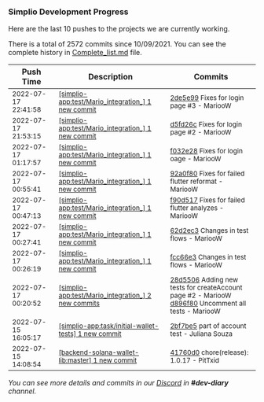 
### Simplio Development Progress

Here are the last 10 pushes to the projects we are currently working.

There is a total of 2572 commits since 10/09/2021. You can see the complete history in
 [Complete_list.md](Complete_list.md) file.

| Push Time | Description | Commits |
| --- | --- | --- |
| <sub>2022-07-17 22:41:58</sub> | <sub>[[simplio-app:test/Mario\_integration\_] 1 new commit](https://github.com/SimplioOfficial/simplio-app/commit/2de5e99e6557cefdf85047e4a60c65ec5dfabdec)</sub> | <sub>[2de5e99](https://github.com/SimplioOfficial/simplio-app/commit/2de5e99e6557cefdf85047e4a60c65ec5dfabdec) Fixes for login page #3 - MariooW</sub> |
| <sub>2022-07-17 21:53:15</sub> | <sub>[[simplio-app:test/Mario\_integration\_] 1 new commit](https://github.com/SimplioOfficial/simplio-app/commit/d5fd26cdb3a0bf2ba34d64af5e324dc7284fef89)</sub> | <sub>[d5fd26c](https://github.com/SimplioOfficial/simplio-app/commit/d5fd26cdb3a0bf2ba34d64af5e324dc7284fef89) Fixes for login page #2 - MariooW</sub> |
| <sub>2022-07-17 01:17:57</sub> | <sub>[[simplio-app:test/Mario\_integration\_] 1 new commit](https://github.com/SimplioOfficial/simplio-app/commit/f032e28d0bd736a9a0f3e1367e5fa20d79d946e3)</sub> | <sub>[f032e28](https://github.com/SimplioOfficial/simplio-app/commit/f032e28d0bd736a9a0f3e1367e5fa20d79d946e3) Fixes for login oage - MariooW</sub> |
| <sub>2022-07-17 00:55:41</sub> | <sub>[[simplio-app:test/Mario\_integration\_] 1 new commit](https://github.com/SimplioOfficial/simplio-app/commit/92a0f80c9c92cc39c6c8e974228243c0d34dfc79)</sub> | <sub>[92a0f80](https://github.com/SimplioOfficial/simplio-app/commit/92a0f80c9c92cc39c6c8e974228243c0d34dfc79) Fixes for failed flutter reformat - MariooW</sub> |
| <sub>2022-07-17 00:47:13</sub> | <sub>[[simplio-app:test/Mario\_integration\_] 1 new commit](https://github.com/SimplioOfficial/simplio-app/commit/f90d517389f87089b452bd5a07182f8ce021d8c3)</sub> | <sub>[f90d517](https://github.com/SimplioOfficial/simplio-app/commit/f90d517389f87089b452bd5a07182f8ce021d8c3) Fixes for failed flutter analyzes - MariooW</sub> |
| <sub>2022-07-17 00:27:41</sub> | <sub>[[simplio-app:test/Mario\_integration\_] 1 new commit](https://github.com/SimplioOfficial/simplio-app/commit/62d2ec3f8fddc0b5da57cb19aa9ddf5125734f38)</sub> | <sub>[62d2ec3](https://github.com/SimplioOfficial/simplio-app/commit/62d2ec3f8fddc0b5da57cb19aa9ddf5125734f38) Changes in test flows - MariooW</sub> |
| <sub>2022-07-17 00:26:19</sub> | <sub>[[simplio-app:test/Mario\_integration\_] 1 new commit](https://github.com/SimplioOfficial/simplio-app/commit/fcc66e3fe26d9c2e99a5509d019041cae1f3bba0)</sub> | <sub>[fcc66e3](https://github.com/SimplioOfficial/simplio-app/commit/fcc66e3fe26d9c2e99a5509d019041cae1f3bba0) Changes in test flows - MariooW</sub> |
| <sub>2022-07-17 00:20:52</sub> | <sub>[[simplio-app:test/Mario\_integration\_] 2 new commits](https://github.com/SimplioOfficial/simplio-app/compare/295b456a2f3e...d896f804b7e2)</sub> | <sub>[28d5506](https://github.com/SimplioOfficial/simplio-app/commit/28d5506530fe63dbad4f3156223f41757edc6aa9) Adding new tests for createAccount page #2 - MariooW<br>[d896f80](https://github.com/SimplioOfficial/simplio-app/commit/d896f804b7e29d0af3d2e7529aab594ec4e3ca95) Uncomment all tests - MariooW</sub> |
| <sub>2022-07-15 16:05:17</sub> | <sub>[[simplio-app:task/initial\-wallet\-tests] 1 new commit](https://github.com/SimplioOfficial/simplio-app/commit/2bf7be59d94f638fa041c45c0af75f3d9adafb1c)</sub> | <sub>[2bf7be5](https://github.com/SimplioOfficial/simplio-app/commit/2bf7be59d94f638fa041c45c0af75f3d9adafb1c) part of account test - Juliana Souza</sub> |
| <sub>2022-07-15 14:08:54</sub> | <sub>[[backend-solana-wallet-lib:master] 1 new commit](https://github.com/SimplioOfficial/backend-solana-wallet-lib/commit/41760d05f2db0d8ea80fccd8bf1ee374ea56f4c7)</sub> | <sub>[41760d0](https://github.com/SimplioOfficial/backend-solana-wallet-lib/commit/41760d05f2db0d8ea80fccd8bf1ee374ea56f4c7) chore(release): 1.0.17 - PitTxid</sub> |

_You can see more details and commits in our [Discord](https://discord.gg/aKhjuwZmdP) in **#dev-diary** channel._

